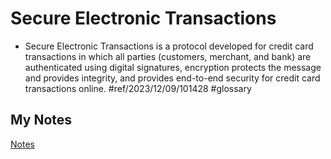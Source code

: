 # Secure Electronic Transactions
- Secure Electronic Transactions is a protocol developed for credit card transactions in which all parties (customers, merchant, and bank) are authenticated using digital signatures, encryption protects the message and provides integrity, and provides end-to-end security for credit card transactions online. #ref/2023/12/09/101428 #glossary 
## My Notes
[Notes](mynotes/secure-electronic-transactions-notes.md)
